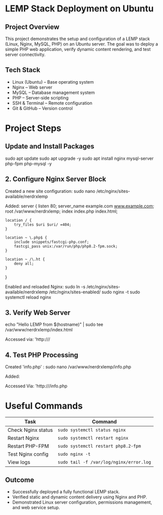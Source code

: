 # LEMP Stack Deployment on Ubuntu
## Project Overview
This project demonstrates the setup and configuration of a LEMP stack (Linux, Nginx, MySQL, PHP) on an Ubuntu server.
The goal was to deploy a simple PHP web application, verify dynamic content rendering, and test server connectivity.

## Tech Stack
-   Linux (Ubuntu) – Base operating system
-   Nginx – Web server
-   MySQL – Database management system
-   PHP – Server-side scripting
-   SSH & Terminal – Remote configuration
-   Git & GitHub – Version control

# Project Steps
## Update and Install Packages
sudo apt update
sudo apt upgrade -y
sudo apt install nginx mysql-server php-fpm php-mysql -y

## 2.   Configure Nginx Server Block
Created a new site configuration:
sudo nano /etc/nginx/sites-available/nerdrxlemp

Added:
server {
    listen 80;
    server_name example.com www.example.com;
    root /var/www/nerdrxlemp;
    index index.php index.html;

    location / {
        try_files $uri $uri/ =404;
    }

    location ~ \.php$ {
        include snippets/fastcgi-php.conf;
        fastcgi_pass unix:/var/run/php/php8.2-fpm.sock;
    }

    location ~ /\.ht {
        deny all;
    }
}

Enabled and reloaded Nginx:
sudo ln -s /etc/nginx/sites-available/nerdrxlemp /etc/nginx/sites-enabled/
sudo nginx -t
sudo systemctl reload nginx

## 3.   Verify Web Server
echo "Hello LEMP from $(hostname)" | sudo tee /var/www/nerdrxlemp/index.html

Accessed via: 'http://<server-public-ip>/

## 4.   Test PHP Processing
Created 'info.php' :
sudo nano /var/www/nerdrxlemp/info.php

Added: 
<?php
phpinfo();
?>

Accessed Via: 'http://<server-public-ip>/info.php

# Useful Commands
| Task               | Command                                 |
| ------------------ | --------------------------------------- |
| Check Nginx status | `sudo systemctl status nginx`           |
| Restart Nginx      | `sudo systemctl restart nginx`          |
| Restart PHP-FPM    | `sudo systemctl restart php8.2-fpm`     |
| Test Nginx config  | `sudo nginx -t`                         |
| View logs          | `sudo tail -f /var/log/nginx/error.log` |

## Outcome
-   Successfully deployed a fully functional LEMP stack.
-   Verified static and dynamic content delivery using Nginx and PHP.
-   Demonstrated Linux server configuration, permissions management, and web service setup.

